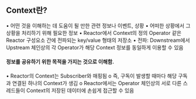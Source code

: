 
## Context란?
•	어떤 것을 이해하는 데 도움이 될 만한 관련 정보나 이벤트, 상황
•	어떠한 상황에서 그 상황을 처리하기 위해 필요한 정보
•	Reactor에서 Context의 정의
Operator 같은 Reactor 구성요소 간에 전파되는 key/value 형태의 저장소
•	전파: Downstream에서 Upstream 체인상의 각 Operator가 해당 Context 정보를 동일하게 이용할 수 있음
#### 정보를 공유하기 위한 목적을 가지는 것으로 이해함. 
•	Reactor의 Context는 Subscriber와 매핑됨
o	즉, 구독이 발생할 때마다 해당 구독과 연결된 하나의 Context가 생김
o	Reactor에서는 Operator 체인상의 서로 다른 스레드들이 Context의 저장된 데이터에 손쉽게 접근할 수 있음
